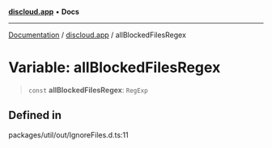 [**discloud.app**](../README.md) • **Docs**

***

[Documentation](../../packages.md) / [discloud.app](../README.md) / allBlockedFilesRegex

# Variable: allBlockedFilesRegex

> `const` **allBlockedFilesRegex**: `RegExp`

## Defined in

packages/util/out/IgnoreFiles.d.ts:11
